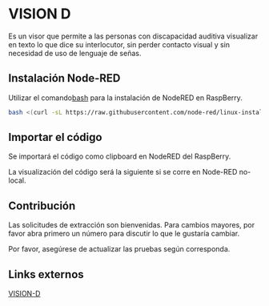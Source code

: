 # VISION D

Es un visor que permite a las personas con discapacidad auditiva
visualizar en texto lo que dice su interlocutor, sin perder contacto visual y sin necesidad de
uso de lenguaje de señas.

## Instalación Node-RED

Utilizar el comando[bash](https://pip.pypa.io/en/stable/) para la instalación de NodeRED en RaspBerry.

```bash
bash <(curl -sL https://raw.githubusercontent.com/node-red/linux-installers/master/deb/update-nodejs-and-nodered)
```

## Importar el código

Se importará el código como clipboard en NodeRED del RaspBerry.

La visualización del código será la siguiente si se corre en Node-RED no-local.




## Contribución
Las solicitudes de extracción son bienvenidas. Para cambios mayores, por favor abra primero un número para discutir lo que le gustaría cambiar.

Por favor, asegúrese de actualizar las pruebas según corresponda.

## Links externos
[VISION-D](https://sites.google.com/view/visiond/home)

